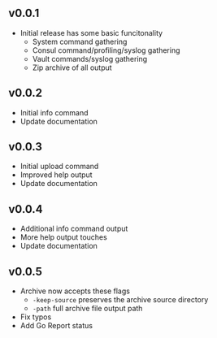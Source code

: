 ## v0.0.1

- Initial release has some basic funcitonality
  - System command gathering
  - Consul command/profiling/syslog gathering
  - Vault commands/syslog gathering
  - Zip archive of all output

## v0.0.2

- Initial info command
- Update documentation

## v0.0.3

- Initial upload command
- Improved help output
- Update documentation

## v0.0.4

- Additional info command output
- More help output touches
- Update documentation

## v0.0.5

- Archive now accepts these flags
  - `-keep-source` preserves the archive source directory
  - `-path` full archive file output path
- Fix typos
- Add Go Report status